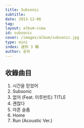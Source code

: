 ```yaml
---
title: Subsonic
subtitle:
date: 2013-12-06
tag:
layout: album-view
id: subsonic
cover: /images/album/subsonic.jpg
type: mini
index: 迷你 3 輯
author: 윤하
---
```


## 收錄曲目

1. 시간을 믿었어
2. Subsonic
3. 없어 (Feat. 이루펀트) <span class="badge">TITLE</span>
4. 괜찮다
5. 아픈 슬픔
6. Home
7. Run (Acoustic Ver.)
